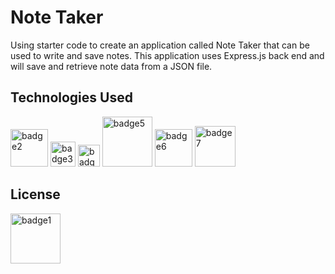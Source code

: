 <h1> Note Taker </h1>

Using starter code to create an application called Note Taker that can be used to write and save notes. This application uses Express.js back end and will save and retrieve note data from a JSON file. 

<h2> Technologies Used </h2>

<img width="60" alt="badge2" src="https://img.shields.io/badge/-JavaScript-blue">

<img width="40" alt="badge3" src="https://img.shields.io/badge/-HTML-red">

<img width="35" alt="badge4" src="https://img.shields.io/badge/-CSS-orange">

<img width="80" alt="badge5" src="https://img.shields.io/badge/-Package.Json-yellow">

<img width="60" alt="badge6" src="https://img.shields.io/badge/-Heroku-green">

<img width="65" alt="badge7" src="https://img.shields.io/badge/-Insomnia-brightgreen">



<h2> License </h2>
<img width="80" alt="badge1" src="https://img.shields.io/badge/License-MIT-lightgrey">


